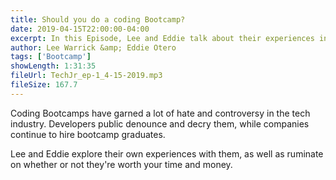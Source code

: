 ```yaml
---
title: Should you do a coding Bootcamp?
date: 2019-04-15T22:00:00-04:00
excerpt: In this Episode, Lee and Eddie talk about their experiences in a coding Bootcamp. Was it worth it? Do bootcamps deserve the ire of the tech industry?
author: Lee Warrick &amp; Eddie Otero
tags: ['Bootcamp']
showLength: 1:31:35
fileUrl: TechJr_ep-1_4-15-2019.mp3
fileSize: 167.7
---
```


Coding Bootcamps have garned a lot of hate and controversy in the tech industry. Developers public denounce and decry them, while companies continue to hire bootcamp graduates.

Lee and Eddie explore their own experiences with them, as well as ruminate on whether or not they're worth your time and money.